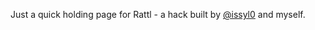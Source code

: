 Just a quick holding page for Rattl - a hack built by [@issyl0](http://twitter.com/issyl0) and myself. 
